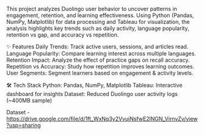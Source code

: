 This project analyzes Duolingo user behavior to uncover patterns in engagement, retention, and learning effectiveness. Using Python (Pandas, NumPy, Matplotlib) for data processing and Tableau for visualization, the analysis highlights key trends such as daily activity, language popularity, retention vs gap, and accuracy vs repetition.

✨ Features
Daily Trends: Track active users, sessions, and articles read.
Language Popularity: Compare learning interest across multiple languages.
Retention Impact: Analyze the effect of practice gaps on recall accuracy.
Repetition vs Accuracy: Study how repetition improves learning outcomes.
User Segments: Segment learners based on engagement & activity levels.

🛠️ Tech Stack
Python: Pandas, NumPy, Matplotlib
Tableau: Interactive dashboard for insights
Dataset: Reduced Duolingo user activity logs (~400MB sample)

Dataset - https://drive.google.com/file/d/1ft_WxNq3y2VvujNsfwE2lNGN_VirnvZv/view?usp=sharing
